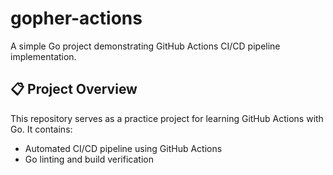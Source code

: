 # gopher-actions

A simple Go project demonstrating GitHub Actions CI/CD pipeline implementation.

## 📋 Project Overview

This repository serves as a practice project for learning GitHub Actions with Go. It contains:

- Automated CI/CD pipeline using GitHub Actions
- Go linting and build verification
